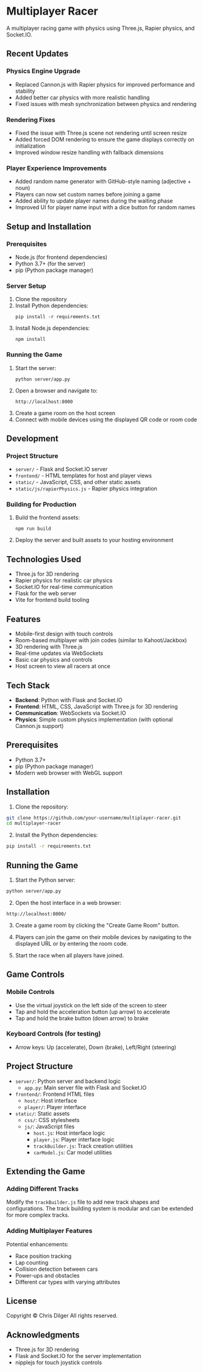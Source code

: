 # Multiplayer Racer

A multiplayer racing game with physics using Three.js, Rapier physics, and Socket.IO.

## Recent Updates

### Physics Engine Upgrade
- Replaced Cannon.js with Rapier physics for improved performance and stability
- Added better car physics with more realistic handling
- Fixed issues with mesh synchronization between physics and rendering

### Rendering Fixes
- Fixed the issue with Three.js scene not rendering until screen resize
- Added forced DOM rendering to ensure the game displays correctly on initialization
- Improved window resize handling with fallback dimensions

### Player Experience Improvements
- Added random name generator with GitHub-style naming (adjective + noun)
- Players can now set custom names before joining a game
- Added ability to update player names during the waiting phase
- Improved UI for player name input with a dice button for random names

## Setup and Installation

### Prerequisites
- Node.js (for frontend dependencies)
- Python 3.7+ (for the server)
- pip (Python package manager)

### Server Setup
1. Clone the repository
2. Install Python dependencies:
   ```
   pip install -r requirements.txt
   ```
3. Install Node.js dependencies:
   ```
   npm install
   ```

### Running the Game
1. Start the server:
   ```
   python server/app.py
   ```
2. Open a browser and navigate to:
   ```
   http://localhost:8000
   ```
3. Create a game room on the host screen
4. Connect with mobile devices using the displayed QR code or room code

## Development

### Project Structure
- `server/` - Flask and Socket.IO server
- `frontend/` - HTML templates for host and player views
- `static/` - JavaScript, CSS, and other static assets
- `static/js/rapierPhysics.js` - Rapier physics integration

### Building for Production
1. Build the frontend assets:
   ```
   npm run build
   ```
2. Deploy the server and built assets to your hosting environment

## Technologies Used
- Three.js for 3D rendering
- Rapier physics for realistic car physics
- Socket.IO for real-time communication
- Flask for the web server
- Vite for frontend build tooling

## Features

- Mobile-first design with touch controls
- Room-based multiplayer with join codes (similar to Kahoot/Jackbox)
- 3D rendering with Three.js
- Real-time updates via WebSockets
- Basic car physics and controls
- Host screen to view all racers at once

## Tech Stack

- **Backend**: Python with Flask and Socket.IO
- **Frontend**: HTML, CSS, JavaScript with Three.js for 3D rendering
- **Communication**: WebSockets via Socket.IO
- **Physics**: Simple custom physics implementation (with optional Cannon.js support)

## Prerequisites

- Python 3.7+
- pip (Python package manager)
- Modern web browser with WebGL support

## Installation

1. Clone the repository:

```bash
git clone https://github.com/your-username/multiplayer-racer.git
cd multiplayer-racer
```

2. Install the Python dependencies:

```bash
pip install -r requirements.txt
```

## Running the Game

1. Start the Python server:

```bash
python server/app.py
```

2. Open the host interface in a web browser:

```
http://localhost:8000/
```

3. Create a game room by clicking the "Create Game Room" button.

4. Players can join the game on their mobile devices by navigating to the displayed URL or by entering the room code.

5. Start the race when all players have joined.

## Game Controls

### Mobile Controls
- Use the virtual joystick on the left side of the screen to steer
- Tap and hold the acceleration button (up arrow) to accelerate
- Tap and hold the brake button (down arrow) to brake

### Keyboard Controls (for testing)
- Arrow keys: Up (accelerate), Down (brake), Left/Right (steering)

## Project Structure

- `server/`: Python server and backend logic
  - `app.py`: Main server file with Flask and Socket.IO
- `frontend/`: Frontend HTML files
  - `host/`: Host interface
  - `player/`: Player interface
- `static/`: Static assets
  - `css/`: CSS stylesheets
  - `js/`: JavaScript files
    - `host.js`: Host interface logic
    - `player.js`: Player interface logic
    - `trackBuilder.js`: Track creation utilities
    - `carModel.js`: Car model utilities

## Extending the Game

### Adding Different Tracks

Modify the `trackBuilder.js` file to add new track shapes and configurations. The track building system is modular and can be extended for more complex tracks.

### Adding Multiplayer Features

Potential enhancements:
- Race position tracking
- Lap counting
- Collision detection between cars
- Power-ups and obstacles
- Different car types with varying attributes

## License

Copyright © Chris Dilger
All rights reserved.

## Acknowledgments

- Three.js for 3D rendering
- Flask and Socket.IO for the server implementation
- nipplejs for touch joystick controls 
